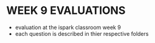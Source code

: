 # WEEK 9 EVALUATIONS

- evaluation at the ispark classroom week 9
- each question is described in thier respective folders

